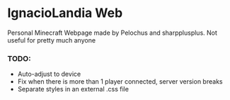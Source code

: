 # IgnacioLandia Web
Personal Minecraft Webpage made by Pelochus and sharpplusplus. Not useful for pretty much anyone

### TODO:
- Auto-adjust to device
- Fix when there is more than 1 player connected, server version breaks
- Separate styles in an external .css file
